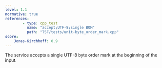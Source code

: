 ```yaml
---
level: 1.1
normative: true
references:
        - type: cpp_test
          name: "accept;UTF-8;single BOM"
          path: "TSF/tests/unit-byte_order_mark.cpp"
score:
    Jonas-Kirchhoff: 0.9
---
```


The service accepts a single UTF-8 byte order mark at the beginning of the input.